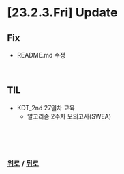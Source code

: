 # [23.2.3.Fri] Update

## Fix
* README.md 수정


<br>

## TIL
* KDT_2nd 27일차 교육
  * 알고리즘 2주차 모의고사(SWEA)
  


<br>

<br>

<br>

### [위로](#2322thu-update) / [뒤로](/Update/README.md/#update)